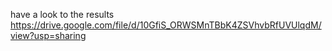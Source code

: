 have a look to the results https://drive.google.com/file/d/10GfiS_ORWSMnTBbK4ZSVhvbRfUVUlqdM/view?usp=sharing
